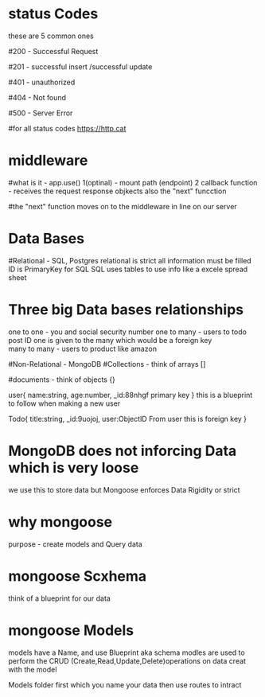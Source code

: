 



# status Codes 
these are 5 common ones 

#200 - Successful Request

#201 - successful insert /successful update

#401 - unauthorized 

#404 - Not found

#500 - Server Error

#for all status codes https://http.cat

# middleware 
#what is it - app.use()
1(optinal) - mount path (endpoint)
2 callback function - receives the request response objkects also the "next" funcction

#the "next" function
moves on to the middleware in line on our server

# Data Bases
#Relational - SQL, Postgres
relational is strict all information must be filled
ID is PrimaryKey for SQL
SQL uses tables to use info like a excele spread sheet

# Three big Data bases relationships
one to one - you and social security number
one to many - users to todo post 
ID one is given to the many which would be a foreign key  
many to many - users to product like amazon 

#Non-Relational - MongoDB
#Collections - think of arrays []

#documents - think of objects {}

user{
    name:string,
    age:number,
    _id:88nhgf primary key 
}
this is a blueprint to follow when making a new user 

Todo{
    title:string,
    _id:9uojoj,
    user:ObjectID From user this is foreign key 
}
# MongoDB does not inforcing Data which is very loose 
we use this to store data but Mongoose enforces Data Rigidity or strict

# why mongoose
purpose - create models and Query data

# mongoose Scxhema 
think of a blueprint for our data

# mongoose Models 
models have a Name, and use Blueprint aka schema 
modles are used to perform the CRUD (Create,Read,Update,Delete)operations on data creat with the model

Models folder first which you name your data then use routes to intract